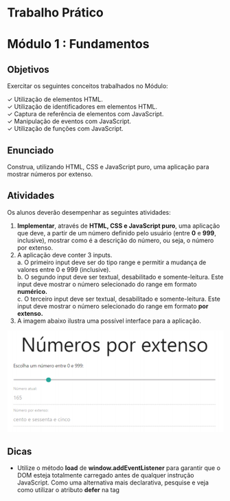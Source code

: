 # Trabalho Prático

# Módulo 1 : Fundamentos

## Objetivos

Exercitar os seguintes conceitos trabalhados no Módulo:

✓ Utilização de elementos HTML.  
✓ Utilização de identificadores em elementos HTML.  
✓ Captura de referência de elementos com JavaScript.  
✓ Manipulação de eventos com JavaScript.  
✓ Utilização de funções com JavaScript.  

## Enunciado

Construa, utilizando HTML, CSS e JavaScript puro, uma aplicação para mostrar 
números por extenso.

## Atividades

Os alunos deverão desempenhar as seguintes atividades:
1. **Implementar**, através de **HTML, CSS e JavaScript puro**, uma aplicação que deve, 
a partir de um número definido pelo usuário (entre **0** e **999**, inclusive), mostrar como 
é a descrição do número, ou seja, o número por extenso.  
2. A aplicação deve conter 3 inputs.  
  a. O primeiro input deve ser do tipo range e permitir a mudança de valores entre 
0 e 999 (inclusive).  
  b. O segundo input deve ser textual, desabilitado e somente-leitura. Este input 
deve mostrar o número selecionado do range em formato **numérico.**  
  c. O terceiro input deve ser textual, desabilitado e somente-leitura. Este input 
deve mostrar o número selecionado do range em formato **por extenso.**
3. A imagem abaixo ilustra uma possível interface para a aplicação.

<img src="../images/numeros-extenso.png" alt="Números por extenso">

## Dicas

- Utilize o método **load** de **window.addEventListener** para garantir que o DOM esteja 
totalmente carregado antes de qualquer instrução JavaScript. Como uma alternativa 
mais declarativa, pesquise e veja como utilizar o atributo **defer** na tag <script>.
- Utilize **id's** nos **inputs** para mapeá-los no script com **document.querySelector.**
- Utilize o evento **input** para mapear a mudança de valores no **input** do tipo **range.**
- Crie funções para tratar números com 1, 2 e 3 caracteres. Faça reuso dessas 
funções.
- Não se preocupe tanto com a interface gráfica. O mais importante é o código estar 
funcionando. Se quiser implementar como na imagem acima, utilize o [Materialize CSS.](https://materializecss.com/)
- **Saia da zona de conforto** e **pense fora caixa!**

